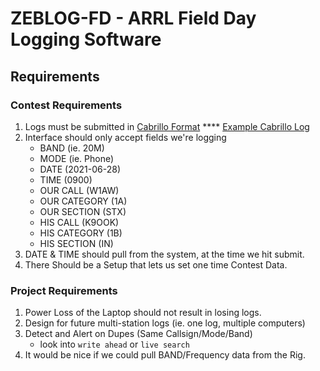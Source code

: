 # ZEBLOG-FD - ARRL Field Day Logging Software

## Requirements

### Contest Requirements
1. Logs must be submitted in [Cabrillo Format](http://www.arrl.org/cabrillo-format-tutorial)
   **** [Example Cabrillo Log](https://a2a53e2b-2285-4083-9cff-c99fe5ba1658.filesusr.com/ugd/1c7085_6e6ab52ed6a246558704199c09aaf9f7.pdf)
2. Interface should only accept fields we're logging
   * BAND (ie. 20M)
   * MODE (ie. Phone)
   * DATE (2021-06-28)
   * TIME (0900)
   * OUR CALL (W1AW)
   * OUR CATEGORY (1A)
   * OUR SECTION (STX)
   * HIS CALL (K9OOK)
   * HIS CATEGORY  (1B)
   * HIS SECTION (IN)
3. DATE & TIME should pull from the system, at the time we hit submit.
4. There Should be a Setup that lets us set one time Contest Data.

### Project Requirements
1. Power Loss of the Laptop should not result in losing logs.
2. Design for future multi-station logs (ie. one log, multiple computers)
3. Detect and Alert on Dupes (Same Callsign/Mode/Band)
   * look into `write ahead` or `live search`
4. It would be nice if we could pull BAND/Frequency data from the Rig.

###

